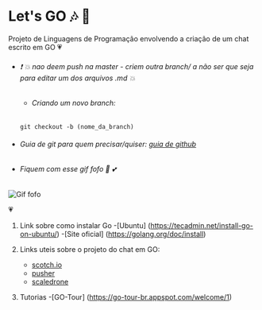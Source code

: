 # Let's GO :notes: :musical_note:
Projeto de Linguagens de Programação envolvendo a criação de um chat escrito em GO :heartpulse:

* ###### :exclamation: :boom: *nao deem push na master - criem outra branch/ a não ser que seja para editar um dos arquivos .md* :collision:
    - ###### *Criando um novo branch:*
    `
          git checkout -b (nome_da_branch)
    `

* ###### Guia de git para quem precisar/quiser: [guia de github](https://rogerdudler.github.io/git-guide/index.pt_BR.html) 

* ###### Fiquem com esse gif fofo :revolving_hearts: :two_hearts:

![Gif fofo](https://www.google.com/url?sa=i&source=images&cd=&ved=2ahUKEwiVq7Wb26ziAhWlILkGHb9yDDkQjRx6BAgBEAU&url=https%3A%2F%2Fmedium.com%2Fmeneguite%2Fgo-language-desbravando-uma-linguagem-de-programa%25C3%25A7%25C3%25A3o-parte-1-a28d126ac1e5&psig=AOvVaw3PpRRFwl0-ETIcWPdUZtJR&ust=1558531171510649)

:heartpulse:

1. Link sobre como instalar Go
    -[Ubuntu] (https://tecadmin.net/install-go-on-ubuntu/)
    -[Site oficial] (https://golang.org/doc/install)

2.  Links uteis sobre o projeto do chat em GO:
    - [scotch.io](https://scotch.io/bar-talk/build-a-realtime-chat-server-with-go-and-websockets)
    - [pusher](https://pusher.com/tutorials/chat-app-go)
    - [scaledrone](https://www.scaledrone.com/blog/go-chat-app-tutorial-build-a-real-time-chat/amp/)

3. Tutorias
    -[GO-Tour] (https://go-tour-br.appspot.com/welcome/1)
